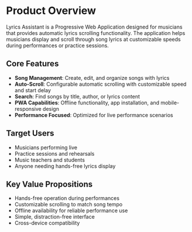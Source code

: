 # Product Overview

Lyrics Assistant is a Progressive Web Application designed for musicians that provides automatic lyrics scrolling functionality. The application helps musicians display and scroll through song lyrics at customizable speeds during performances or practice sessions.

## Core Features

- **Song Management**: Create, edit, and organize songs with lyrics
- **Auto-Scroll**: Configurable automatic scrolling with customizable speed and start delay
- **Search**: Find songs by title, author, or lyrics content
- **PWA Capabilities**: Offline functionality, app installation, and mobile-responsive design
- **Performance Focused**: Optimized for live performance scenarios

## Target Users

- Musicians performing live
- Practice sessions and rehearsals
- Music teachers and students
- Anyone needing hands-free lyrics display

## Key Value Propositions

- Hands-free operation during performances
- Customizable scrolling to match song tempo
- Offline availability for reliable performance use
- Simple, distraction-free interface
- Cross-device compatibility
